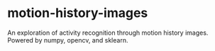 # motion-history-images
An exploration of activity recognition through motion history images. Powered by numpy, opencv, and sklearn.
